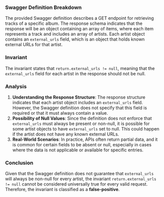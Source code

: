 ### Swagger Definition Breakdown
The provided Swagger definition describes a GET endpoint for retrieving tracks of a specific album. The response schema indicates that the response will be an object containing an array of items, where each item represents a track and includes an array of artists. Each artist object contains an `external_urls` field, which is an object that holds known external URLs for that artist.

### Invariant
The invariant states that `return.external_urls != null`, meaning that the `external_urls` field for each artist in the response should not be null.

### Analysis
1. **Understanding the Response Structure**: The response structure indicates that each artist object includes an `external_urls` field. However, the Swagger definition does not specify that this field is required or that it must always contain a value. 
2. **Possibility of Null Values**: Since the definition does not enforce that `external_urls` must always be present or non-null, it is possible for some artist objects to have `external_urls` set to null. This could happen if the artist does not have any known external URLs.
3. **Real-World Scenarios**: In practice, APIs often return partial data, and it is common for certain fields to be absent or null, especially in cases where the data is not applicable or available for specific entries.

### Conclusion
Given that the Swagger definition does not guarantee that `external_urls` will always be non-null for every artist, the invariant `return.external_urls != null` cannot be considered universally true for every valid request. Therefore, the invariant is classified as a **false-positive**.
